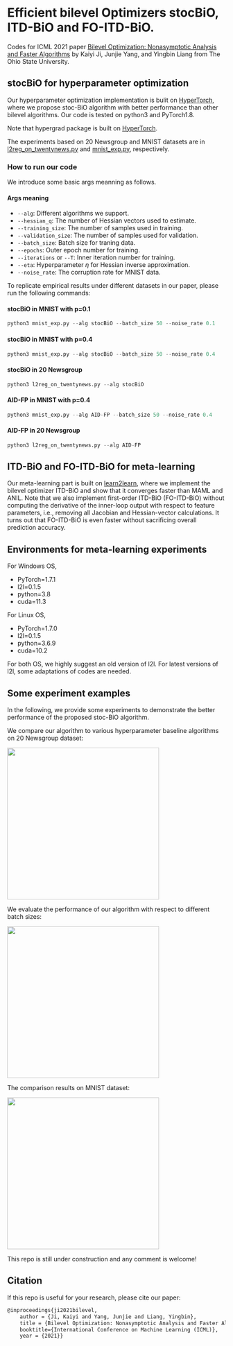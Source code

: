 # Efficient bilevel Optimizers stocBiO, ITD-BiO and FO-ITD-BiO.
Codes for ICML 2021 paper [Bilevel Optimization: Nonasymptotic Analysis and Faster Algorithms](https://arxiv.org/pdf/2010.07962.pdf) by Kaiyi Ji, Junjie Yang, and Yingbin Liang from The Ohio State University.

## stocBiO for hyperparameter optimization
Our hyperparameter optimization implementation is bulit on [HyperTorch](https://github.com/prolearner/hypertorch), where we propose stoc-BiO algorithm with better performance than other bilevel algorithms. Our code is tested on python3 and PyTorch1.8. 

Note that hypergrad package is built on  [HyperTorch](https://github.com/prolearner/hypertorch).

The experiments based on 20 Newsgroup and MNIST datasets are in [l2reg_on_twentynews.py](https://github.com/JunjieYang97/stocBiO/blob/master/Hyperparameter-optimization/experimental/l2reg_on_twentynews.py) and [mnist_exp.py](https://github.com/JunjieYang97/stocBiO/blob/master/Hyperparameter-optimization/experimental/mnist_exp.py), respectively.

### How to run our code

We introduce some basic args meanning as follows.

#### Args meaning

+ `--alg`: Different algorithms we support.
+ `--hessian_q`: The number of Hessian vectors used to estimate.
+ `--training_size`: The number of samples used in training.
+ `--validation_size`: The number of samples used for validation.
+ `--batch_size`: Batch size for traning data.
+ `--epochs`: Outer epoch number for training.
+ `--iterations` or `--T`: Inner iteration number for training.
+ `--eta`: Hyperparameter $\eta$ for Hessian inverse approximation.
+ `--noise_rate`: The corruption rate for MNIST data.

To replicate empirical results under different datasets in our paper, please run the following commands:

#### stocBiO in MNIST with p=0.1

```python
python3 mnist_exp.py --alg stocBiO --batch_size 50 --noise_rate 0.1
```

#### stocBiO in MNIST with p=0.4

```python
python3 mnist_exp.py --alg stocBiO --batch_size 50 --noise_rate 0.4
```

#### stocBiO in 20 Newsgroup

```python
python3 l2reg_on_twentynews.py --alg stocBiO
```

#### AID-FP in MNIST with p=0.4

```python
python3 mnist_exp.py --alg AID-FP --batch_size 50 --noise_rate 0.4
```

#### AID-FP in 20 Newsgroup

```python
python3 l2reg_on_twentynews.py --alg AID-FP
```



## ITD-BiO and FO-ITD-BiO for meta-learning
Our meta-learning part is built on [learn2learn](https://github.com/learnables/learn2learn), where we implement the bilevel optimizer ITD-BiO and show that it converges faster than MAML and ANIL. Note that we also implement first-order ITD-BiO (FO-ITD-BiO) without computing the derivative of the inner-loop output with respect to feature parameters, i.e., removing all Jacobian and Hessian-vector calculations. It turns out that FO-ITD-BiO is even faster without sacrificing overall prediction accuracy.  


## Environments for meta-learning experiments 

For Windows OS, 
+ PyTorch=1.7.1
+ l2l=0.1.5 
+ python=3.8
+ cuda=11.3

For Linux OS,
+ PyTorch=1.7.0
+ l2l=0.1.5
+ python=3.6.9
+ cuda=10.2

For both OS, we highly suggest an old version of l2l. For latest versions of l2l, some adaptations of codes are needed.

## Some experiment examples

In the following, we provide some experiments to demonstrate the better performance of the proposed stoc-BiO algorithm. 

We compare our algorithm to various hyperparameter baseline algorithms on 20 Newsgroup dataset:

<img src="Hyperparameter-optimization/results/test_loss_alg.png" width="350">

We evaluate the performance of our algorithm with respect to different batch sizes:

<img src="Hyperparameter-optimization/results/test_loss_batch.png" width="350">

The comparison results on MNIST dataset:

<img src="Hyperparameter-optimization/results/test_loss_mnist.png" width="350">

This repo is still under construction and any comment is welcome! 

## Citation

If this repo is useful for your research, please cite our paper:

```tex
@inproceedings{ji2021bilevel,
	author = {Ji, Kaiyi and Yang, Junjie and Liang, Yingbin},
	title = {Bilevel Optimization: Nonasymptotic Analysis and Faster Algorithms},
	booktitle={International Conference on Machine Learning (ICML)},
	year = {2021}}
```

